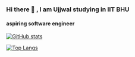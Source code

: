 ### Hi there 👋 , I am Ujjwal studying in IIT BHU

#### aspiring software engineer


[![GitHub stats](https://github-readme-stats.vercel.app/api?username=ujjwal77&count_private=true&show_icons=true&theme=radical)](https://github.com/anuraghazra/github-readme-stats)







[![Top Langs](https://github-readme-stats.vercel.app/api/top-langs/?username=ujjwal77&layout=compact)](https://github.com/anuraghazra/github-readme-stats)
<!--
**ujjwal77/ujjwal77** is a ✨ _special_ ✨ repository because its `README.md` (this file) appears on your GitHub profile.

Here are some ideas to get you started:

- 🔭 I’m currently working on ...
- 🌱 I’m currently learning ...
- 👯 I’m looking to collaborate on ...
- 🤔 I’m looking for help with ...
- 💬 Ask me about ...
- 📫 How to reach me: ...
- 😄 Pronouns: ...
- ⚡ Fun fact: ...
-->
